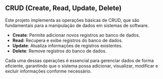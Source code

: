 ## CRUD (Create, Read, Update, Delete)

Este projeto implementa as operações básicas de CRUD, que são fundamentais para a manipulação de dados em sistemas de software.

- **Create**: Permite adicionar novos registros ao banco de dados.
- **Read**: Recupera e exibe registros do banco de dados.
- **Update**: Atualiza informações de registros existentes.
- **Delete**: Remove registros do banco de dados.

Cada uma dessas operações é essencial para gerenciar dados de forma eficiente, garantindo que o sistema possa adicionar, visualizar, modificar e excluir informações conforme necessário.
